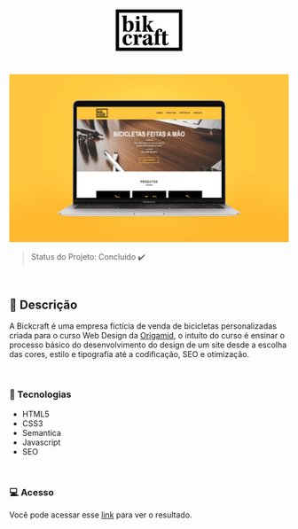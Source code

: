 <h1 align="center">
    <img alt="Bikcraft" title="Bikcraft" src="./img/bikcraft.svg" width="120px" />
</h1>

<br>

<img src="./img/DOC/Bikcraft Mockup.png">

<br>

> Status do Projeto: Concluido :heavy_check_mark:

<br>

## :bicyclist: Descrição

A Bickcraft é uma empresa fictícia de venda de bicicletas personalizadas criada para o curso Web Design da [Origamid](https://www.origamid.com/), o intuíto do curso é ensinar o processo básico do desenvolvimento do design de um site desde a escolha das cores, estilo e tipografia até a codificação, SEO e otimização.

<br>

### :speech_balloon: Tecnologias

- HTML5
- CSS3
- Semantica
- Javascript
- SEO

<br>

### :computer: Acesso

Você pode acessar esse [link]() para ver o resultado.

<br>
